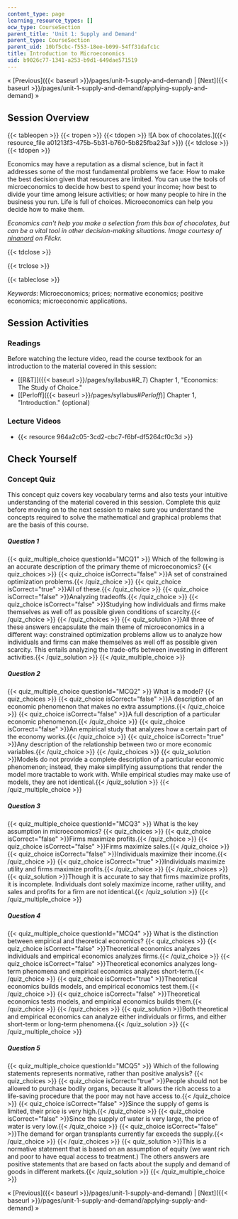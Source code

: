 ```yaml
---
content_type: page
learning_resource_types: []
ocw_type: CourseSection
parent_title: 'Unit 1: Supply and Demand'
parent_type: CourseSection
parent_uid: 10bf5cbc-f553-18ee-b099-54ff31dafc1c
title: Introduction to Microeconomics
uid: b9026c77-1341-a253-b9d1-649dae571519
---
```


« [Previous]({{< baseurl >}}/pages/unit-1-supply-and-demand) | [Next]({{< baseurl >}}/pages/unit-1-supply-and-demand/applying-supply-and-demand) »

Session Overview
----------------

{{< tableopen >}}
{{< tropen >}}
{{< tdopen >}}
![A box of chocolates.]({{< resource_file a01213f3-475b-5b31-b760-5b825fba23af >}})
{{< tdclose >}}
{{< tdopen >}}


Economics may have a reputation as a dismal science, but in fact it addresses some of the most fundamental problems we face: How to make the best decision given that resources are limited. You can use the tools of microeconomics to decide how best to spend your income; how best to divide your time among leisure activities; or how many people to hire in the business you run. Life is full of choices. Microeconomics can help you decide how to make them.

_Economics can't help you make a selection from this box of chocolates, but can be a vital tool in other decision-making situations. Image courtesy of_ [_ninanord_](http://www.flickr.com/photos/ninsvims/3264175368/) _on Flickr._


{{< tdclose >}}

{{< trclose >}}

{{< tableclose >}}

_Keywords_: Microeconomics; prices; normative economics; positive economics; microeconomic applications.

Session Activities
------------------

### Readings

Before watching the lecture video, read the course textbook for an introduction to the material covered in this session:

*   [\[R&T\]]({{< baseurl >}}/pages/syllabus#_R_T_) Chapter 1, "Economics: The Study of Choice."
*   \[[Perloff]({{< baseurl >}}/pages/syllabus#_Perloff_)\] Chapter 1, "Introduction." (optional)

### Lecture Videos

*   {{< resource 964a2c05-3cd2-cbc7-f6bf-df5264cf0c3d >}}

Check Yourself
--------------

### Concept Quiz

This concept quiz covers key vocabulary terms and also tests your intuitive understanding of the material covered in this session. Complete this quiz before moving on to the next session to make sure you understand the concepts required to solve the mathematical and graphical problems that are the basis of this course.

##### Question 1
 {{< quiz_multiple_choice questionId="MCQ1" >}} Which of the following is an accurate description of the primary theme of microeconomics? {{< quiz_choices >}} {{< quiz_choice isCorrect="false" >}}A set of constrained optimization problems.{{< /quiz_choice >}} {{< quiz_choice isCorrect="true" >}}All of these.{{< /quiz_choice >}} {{< quiz_choice isCorrect="false" >}}Analyzing tradeoffs.{{< /quiz_choice >}} {{< quiz_choice isCorrect="false" >}}Studying how individuals and firms make themselves as well off as possible given conditions of scarcity.{{< /quiz_choice >}} {{< /quiz_choices >}} {{< quiz_solution >}}All three of these answers encapsulate the main theme of microeconomics in a different way: constrained optimization problems allow us to analyze how individuals and firms can make themselves as well off as possible given scarcity. This entails analyzing the trade-offs between investing in different activities.{{< /quiz_solution >}} {{< /quiz_multiple_choice >}}
##### Question 2
 {{< quiz_multiple_choice questionId="MCQ2" >}} What is a model? {{< quiz_choices >}} {{< quiz_choice isCorrect="false" >}}A description of an economic phenomenon that makes no extra assumptions.{{< /quiz_choice >}} {{< quiz_choice isCorrect="false" >}}A full description of a particular economic phenomenon.{{< /quiz_choice >}} {{< quiz_choice isCorrect="false" >}}An empirical study that analyzes how a certain part of the economy works.{{< /quiz_choice >}} {{< quiz_choice isCorrect="true" >}}Any description of the relationship between two or more economic variables.{{< /quiz_choice >}} {{< /quiz_choices >}} {{< quiz_solution >}}Models do not provide a complete description of a particular economic phenomenon; instead, they make simplifying assumptions that render the model more tractable to work with. While empirical studies may make use of models, they are not identical.{{< /quiz_solution >}} {{< /quiz_multiple_choice >}}
##### Question 3
 {{< quiz_multiple_choice questionId="MCQ3" >}} What is the key assumption in microeconomics? {{< quiz_choices >}} {{< quiz_choice isCorrect="false" >}}Firms maximize profits.{{< /quiz_choice >}} {{< quiz_choice isCorrect="false" >}}Firms maximize sales.{{< /quiz_choice >}} {{< quiz_choice isCorrect="false" >}}Individuals maximize their income.{{< /quiz_choice >}} {{< quiz_choice isCorrect="true" >}}Individuals maximize utility and firms maximize profits.{{< /quiz_choice >}} {{< /quiz_choices >}} {{< quiz_solution >}}Though it is accurate to say that firms maximize profits, it is incomplete. Individuals dont solely maximize income, rather utility, and sales and profits for a firm are not identical.{{< /quiz_solution >}} {{< /quiz_multiple_choice >}}
##### Question 4
 {{< quiz_multiple_choice questionId="MCQ4" >}} What is the distinction between empirical and theoretical economics? {{< quiz_choices >}} {{< quiz_choice isCorrect="false" >}}Theoretical economics analyzes individuals and empirical economics analyzes firms.{{< /quiz_choice >}} {{< quiz_choice isCorrect="false" >}}Theoretical economics analyzes long-term phenomena and empirical economics analyzes short-term.{{< /quiz_choice >}} {{< quiz_choice isCorrect="true" >}}Theoretical economics builds models, and empirical economics test them.{{< /quiz_choice >}} {{< quiz_choice isCorrect="false" >}}Theoretical economics tests models, and empirical economics builds them.{{< /quiz_choice >}} {{< /quiz_choices >}} {{< quiz_solution >}}Both theoretical and empirical economics can analyze either individuals or firms, and either short-term or long-term phenomena.{{< /quiz_solution >}} {{< /quiz_multiple_choice >}}
##### Question 5
 {{< quiz_multiple_choice questionId="MCQ5" >}} Which of the following statements represents normative, rather than positive analysis? {{< quiz_choices >}} {{< quiz_choice isCorrect="true" >}}People should not be allowed to purchase bodily organs, because it allows the rich access to a life-saving procedure that the poor may not have access to.{{< /quiz_choice >}} {{< quiz_choice isCorrect="false" >}}Since the supply of gems is limited, their price is very high.{{< /quiz_choice >}} {{< quiz_choice isCorrect="false" >}}Since the supply of water is very large, the price of water is very low.{{< /quiz_choice >}} {{< quiz_choice isCorrect="false" >}}The demand for organ transplants currently far exceeds the supply.{{< /quiz_choice >}} {{< /quiz_choices >}} {{< quiz_solution >}}This is a normative statement that is based on an assumption of equity (we want rich and poor to have equal access to treatment.) The others answers are positive statements that are based on facts about the supply and demand of goods in different markets.{{< /quiz_solution >}} {{< /quiz_multiple_choice >}}

« [Previous]({{< baseurl >}}/pages/unit-1-supply-and-demand) | [Next]({{< baseurl >}}/pages/unit-1-supply-and-demand/applying-supply-and-demand) »